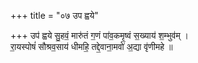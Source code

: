 +++
title = "०७ उप ह्वये"

+++
उप॑ ह्वये सु॒हवं॒ मारु॑तं ग॒णं पा॑व॒कमृ॒ष्वं स॒ख्याय॑ श॒म्भुव॑म् ।  
रा॒यस्पोषं॑ सौश्रव॒साय॑ धीमहि॒ तद्दे॒वाना॒मवो॑ अ॒द्या वृ॑णीमहे ॥